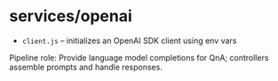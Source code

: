# services/openai

- `client.js` – initializes an OpenAI SDK client using env vars

Pipeline role: Provide language model completions for QnA; controllers assemble prompts and handle responses.